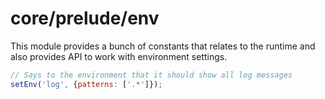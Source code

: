 # core/prelude/env

This module provides a bunch of constants that relates to the runtime and also provides API to work with environment settings.

```js
// Says to the environment that it should show all log messages
setEnv('log', {patterns: ['.*']});
```
